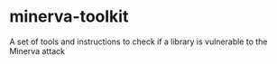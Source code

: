 # minerva-toolkit

A set of tools and instructions to check if a library is vulnerable to the
Minerva attack